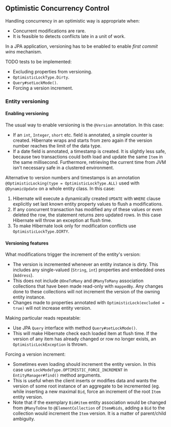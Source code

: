 ## Optimistic Concurrency Control

Handling concurrency in an optimistic way is appropriate when:
* Concurrent modifications are rare.
* It is feasible to detects conflicts late in a unit of work.

In a JPA application, versioning has to be enabled to enable *first commit wins* mechanism.

TODO tests to be implemented:
* Excluding properties from versioning.
* `OptimisticLockType.Dirty`.
* `Query#setLockMode()`.
* Forcing a version increment.

### Entity versioning

#### Enabling versioning

The usual way to enable versioning is the `@Version` annotation.
In this case:

* If an `int`, `Integer`, `short` etc. field is annotated, a simple counter is created. Hibernate wraps and starts from zero again if the version number reaches the limit of the data type.
* If a date field is annotated, a timestamp is created. It is slightly less safe, because two transactions could both load and update the same `Item` in the same millisecond. Furthermore, retrieving the current time from JVM isn't necessary safe in a clustered environment.

Alternative to version numbers and timestamps is an annotation `@OptimisticLocking(type = OptimisticLockType.ALL)` used with `@DynamicUpdate` on a whole entity class.
In this case:
1. Hibernate will execute a dynamically created `UPDATE` with `WHERE` clause explicitly set last known entity property values to flush a modifications.
2. If any concurrent transaction has modified any of these values or even deleted the row, the statement returns zero updated rows. In this case Hibernate will throw an exception at flush time.
3. To make Hibernate look only for modification conflicts use `OptimisticLockType.DIRTY`.

#### Versioning features

What modifications trigger the increment of the entity's version:

* The version is incremented whenever an entity instance is dirty. This includes any single-valued (`String`, `int`) properties and embedded ones (`Address`).
* This does not include `@OneToMany` and `@ManyToMany` association collections that have been made read-only with `mappedBy`. Any changes done to these collections will not increment the version of the owning entity instance.
* Changes made to properties annotated with `OptimisticLock(excluded = true)` will not increase entity version.

Making particular reads repeatable:

* Use JPA `Query` interface with method `Query#setLockMode()`.
* This will make Hibernate check each loaded item at flush time. If the version of any item has already changed or row no longer exists, an `OptimisticLockException` is thrown.

Forcing a version increment:

* Sometimes even loading should increment the entity version. In this case use `LockModeType.OPTIMISTIC_FORCE_INCREMENT` in `EntityManager#find()` method arguments.
* This is useful when the client inserts or modifies data and wants the version of some root instance of an aggregate to be incremented (eg. while inserting a new maximal `Bid`, force an increment of the root `Item` entity version.
* Note that if the exemplary `Bid#item` entity association would be changed from `@ManyToOne` to `@ElementCollection` of `Item#bids`, adding a `Bid` to the collection would increment the `Item` version. It is a matter of parent/child ambiguity.


